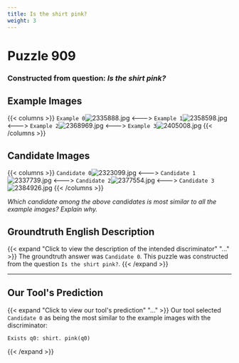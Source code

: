 ```yaml
---
title: Is the shirt pink?
weight: 3
---
```


# Puzzle 909
### Constructed from question: _Is the shirt pink?_


## Example Images
{{< columns >}}
`Example 0`![2335888.jpg](/gqa_images/2335888.jpg)
<--->
`Example 1`![2358598.jpg](/gqa_images/2358598.jpg)
<--->
`Example 2`![2368969.jpg](/gqa_images/2368969.jpg)
<--->
`Example 3`![2405008.jpg](/gqa_images/2405008.jpg)
{{< /columns >}}

## Candidate Images
{{< columns >}}
`Candidate 0`![2323099.jpg](/gqa_images/2323099.jpg)
<--->
`Candidate 1`![2337739.jpg](/gqa_images/2337739.jpg)
<--->
`Candidate 2`![2377554.jpg](/gqa_images/2377554.jpg)
<--->
`Candidate 3`![2384926.jpg](/gqa_images/2384926.jpg)
{{< /columns >}}

*Which candidate among the above candidates is most similar to all the example images? Explain why.*

## Groundtruth English Description

{{< expand "Click to view the description of the intended discriminator" "..." >}}
The groundtruth answer was `Candidate 0`. This puzzle was constructed from the question `Is the shirt pink?`.
{{< /expand >}}

---

## Our Tool's Prediction

{{< expand "Click to view our tool's prediction" "..." >}}
Our tool selected `Candidate 0` as being the most similar to the example images with the discriminator:
```plaintext
Exists q0: shirt. pink(q0)
```
{{< /expand >}}
